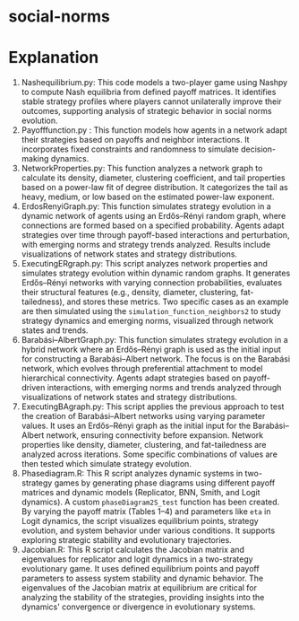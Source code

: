 # social-norms

# Explanation
1. Nashequilibrium.py: This code models a two-player game using Nashpy to compute Nash equilibria from defined payoff matrices. It identifies stable strategy profiles where players cannot unilaterally improve their outcomes, supporting analysis of strategic behavior in social norms evolution.
2. Payofffunction.py : This function models how agents in a network adapt their strategies based on payoffs and neighbor interactions. It incorporates fixed constraints and randomness to simulate decision-making dynamics.
3. NetworkProperties.py: This function analyzes a network graph to calculate its density, diameter, clustering coefficient, and tail properties based on a power-law fit of degree distribution. It categorizes the tail as heavy, medium, or low based on the estimated power-law exponent.
4. ErdosRenyiGraph.py: This function simulates strategy evolution in a dynamic network of agents using an Erdős–Rényi random graph, where connections are formed based on a specified probability. Agents adapt strategies over time through payoff-based interactions and perturbation, with emerging norms and strategy trends analyzed. Results include visualizations of network states and strategy distributions.
5. ExecutingERgraph.py: This script analyzes network properties and simulates strategy evolution within dynamic random graphs. It generates Erdős–Rényi networks with varying connection probabilities, evaluates their structural features (e.g., density, diameter, clustering, fat-tailedness), and stores these metrics. Two specific cases as an example are then simulated using the `simulation_function_neighbors2` to study strategy dynamics and emerging norms, visualized through network states and trends.
6. Barabási–AlbertGraph.py: This function simulates strategy evolution in a hybrid network where an Erdős–Rényi graph is used as the initial input for constructing a Barabási–Albert network. The focus is on the Barabási network, which evolves through preferential attachment to model hierarchical connectivity. Agents adapt strategies based on payoff-driven interactions, with emerging norms and trends analyzed through visualizations of network states and strategy distributions.
7. ExecutingBAgraph.py: This script applies the previous approach to test the creation of Barabási–Albert networks using varying parameter values. It uses an Erdős–Rényi graph as the initial input for the Barabási–Albert network, ensuring connectivity before expansion. Network properties like density, diameter, clustering, and fat-tailedness are analyzed across iterations. Some specific combinations of values are then tested which simulate strategy evolution.
8. Phasediagram.R: This R script analyzes dynamic systems in two-strategy games by generating phase diagrams using different payoff matrices and dynamic models (Replicator, BNN, Smith, and Logit dynamics). A custom `phaseDiagram2S_test` function has been created. By varying the payoff matrix (Tables 1–4) and parameters like `eta` in Logit dynamics, the script visualizes equilibrium points, strategy evolution, and system behavior under various conditions. It supports exploring strategic stability and evolutionary trajectories.
9. Jacobian.R: This R script calculates the Jacobian matrix and eigenvalues for replicator and logit dynamics in a two-strategy evolutionary game. It uses defined equilibrium points and payoff parameters to assess system stability and dynamic behavior. The eigenvalues of the Jacobian matrix at equilibrium are critical for analyzing the stability of the strategies, providing insights into the dynamics' convergence or divergence in evolutionary systems.

